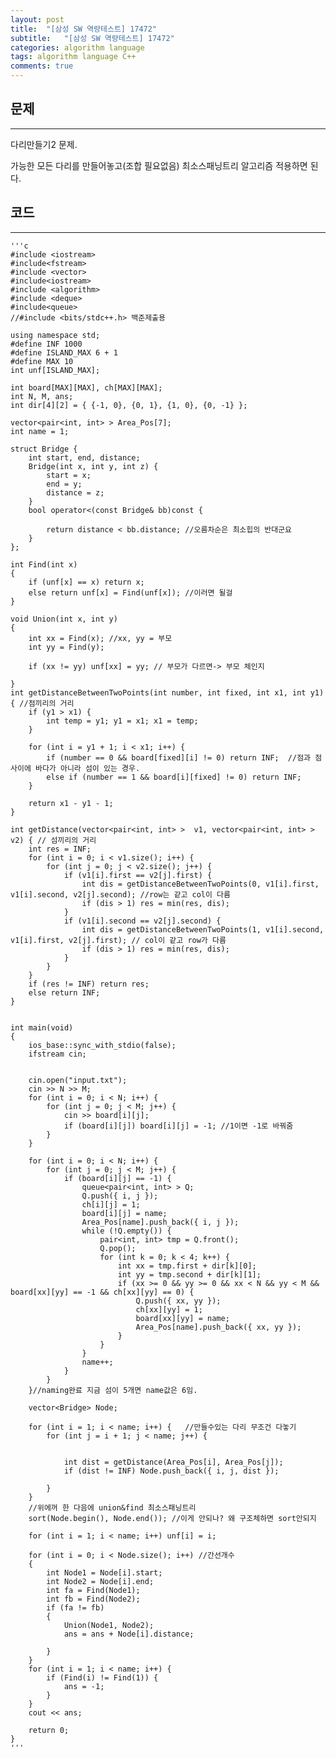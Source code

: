 ```yaml
---
layout: post
title:  "[삼성 SW 역량테스트] 17472"
subtitle:   "[삼성 SW 역량테스트] 17472"
categories: algorithm language 
tags: algorithm language C++
comments: true
---
```



## 문제 
---
다리만들기2 문제.

가능한 모든 다리를 만들어놓고(조합 필요없음)
최소스패닝트리 알고리즘 적용하면 된다.
 

## 코드
---



    '''c
	#include <iostream>
	#include<fstream>
	#include <vector>
	#include<iostream>
	#include <algorithm>
	#include <deque>
	#include<queue>
	//#include <bits/stdc++.h> 백준제출용

	using namespace std;
	#define INF 1000
	#define ISLAND_MAX 6 + 1
	#define MAX 10
	int unf[ISLAND_MAX];
	
	int board[MAX][MAX], ch[MAX][MAX];
	int N, M, ans;
	int dir[4][2] = { {-1, 0}, {0, 1}, {1, 0}, {0, -1} };
	
	vector<pair<int, int> > Area_Pos[7];
	int name = 1;
	
	struct Bridge {
	    int start, end, distance;
	    Bridge(int x, int y, int z) {
	        start = x;
	        end = y;
	        distance = z;
	    }
	    bool operator<(const Bridge& bb)const {
	
	        return distance < bb.distance; //오름차순은 최소힙의 반대군요
	    }
	};
	
	int Find(int x)
	{
	    if (unf[x] == x) return x;
	    else return unf[x] = Find(unf[x]); //이러면 될걸
	}
	
	void Union(int x, int y)
	{
	    int xx = Find(x); //xx, yy = 부모
	    int yy = Find(y);
	
	    if (xx != yy) unf[xx] = yy; // 부모가 다르면-> 부모 체인지 
	
	}
	int getDistanceBetweenTwoPoints(int number, int fixed, int x1, int y1) { //점끼리의 거리 
	    if (y1 > x1) {
	        int temp = y1; y1 = x1; x1 = temp;
	    }
	
	    for (int i = y1 + 1; i < x1; i++) {
	        if (number == 0 && board[fixed][i] != 0) return INF;  //점과 점 사이에 바다가 아니라 섬이 있는 경우. 
	        else if (number == 1 && board[i][fixed] != 0) return INF;
	    }
	
	    return x1 - y1 - 1;
	}
	
	int getDistance(vector<pair<int, int> >  v1, vector<pair<int, int> > v2) { // 섬끼리의 거리 
	    int res = INF;
	    for (int i = 0; i < v1.size(); i++) {
	        for (int j = 0; j < v2.size(); j++) {
	            if (v1[i].first == v2[j].first) {
	                int dis = getDistanceBetweenTwoPoints(0, v1[i].first, v1[i].second, v2[j].second); //row는 같고 col이 다름
	                if (dis > 1) res = min(res, dis);
	            }
	            if (v1[i].second == v2[j].second) {
	                int dis = getDistanceBetweenTwoPoints(1, v1[i].second, v1[i].first, v2[j].first); // col이 같고 row가 다름
	                if (dis > 1) res = min(res, dis);
	            }
	        }
	    }
	    if (res != INF) return res;
	    else return INF;
	}
	
	
	int main(void)
	{
	    ios_base::sync_with_stdio(false);
	    ifstream cin;
	
	
	    cin.open("input.txt");
	    cin >> N >> M;
	    for (int i = 0; i < N; i++) {
	        for (int j = 0; j < M; j++) {
	            cin >> board[i][j];
	            if (board[i][j]) board[i][j] = -1; //1이면 -1로 바꿔줌
	        }
	    }
	
	    for (int i = 0; i < N; i++) {
	        for (int j = 0; j < M; j++) {
	            if (board[i][j] == -1) {
	                queue<pair<int, int> > Q;
	                Q.push({ i, j });
	                ch[i][j] = 1;
	                board[i][j] = name;
	                Area_Pos[name].push_back({ i, j });
	                while (!Q.empty()) {
	                    pair<int, int> tmp = Q.front();
	                    Q.pop();
	                    for (int k = 0; k < 4; k++) {
	                        int xx = tmp.first + dir[k][0];
	                        int yy = tmp.second + dir[k][1];
	                        if (xx >= 0 && yy >= 0 && xx < N && yy < M && board[xx][yy] == -1 && ch[xx][yy] == 0) {
	                            Q.push({ xx, yy });
	                            ch[xx][yy] = 1;
	                            board[xx][yy] = name;
	                            Area_Pos[name].push_back({ xx, yy });
	                        }
	                    }
	                }
	                name++;
	            }
	        }
	    }//naming완료 지금 섬이 5개면 name값은 6임. 
	
	    vector<Bridge> Node;
	
	    for (int i = 1; i < name; i++) {   //만들수있는 다리 무조건 다놓기
	        for (int j = i + 1; j < name; j++) {
	
	
	            int dist = getDistance(Area_Pos[i], Area_Pos[j]);
	            if (dist != INF) Node.push_back({ i, j, dist });
	
	        }
	    }
	    //위에꺼 한 다음에 union&find 최소스패닝트리
	    sort(Node.begin(), Node.end()); //이게 안되나? 왜 구조체하면 sort안되지 
	
	    for (int i = 1; i < name; i++) unf[i] = i;
	
	    for (int i = 0; i < Node.size(); i++) //간선개수
	    {
	        int Node1 = Node[i].start;
	        int Node2 = Node[i].end;
	        int fa = Find(Node1);
	        int fb = Find(Node2);
	        if (fa != fb)
	        {
	            Union(Node1, Node2);
	            ans = ans + Node[i].distance;
	
	        }
	    }
	    for (int i = 1; i < name; i++) {
	        if (Find(i) != Find(1)) {
	            ans = -1;
	        }
	    }
	    cout << ans;
	
	    return 0;
	}
    '''

